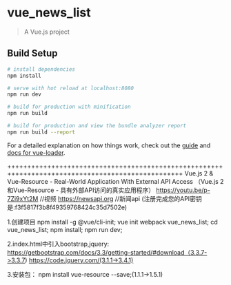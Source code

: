 # vue_news_list

> A Vue.js project

## Build Setup

``` bash
# install dependencies
npm install

# serve with hot reload at localhost:8080
npm run dev

# build for production with minification
npm run build

# build for production and view the bundle analyzer report
npm run build --report
```

For a detailed explanation on how things work, check out the [guide](http://vuejs-templates.github.io/webpack/) and [docs for vue-loader](http://vuejs.github.io/vue-loader).

++++++++++++++++++++++++++++++++++++++++++++++++++++++++++++++++++++++++++++++++++++++++++++++++++
                Vue.js 2 & Vue-Resource - Real-World Application With External API Access
                    （Vue.js 2和Vue-Resource - 具有外部API访问的真实应用程序）
https://youtu.be/p-7Zi9xYt2M  //视频
https://newsapi.org   //新闻api
(注册完成您的API密钥是:f3f5817f3b8f49359768424c35d7502e)

1.创建项目
    npm install -g @vue/cli-init;
    vue init webpack vue_news_list;
    cd vue_news_list; npm install;
    npm run dev;

2.index.html中引入bootstrap,jquery:
    https://getbootstrap.com/docs/3.3/getting-started/#download（3.3.7->3.3.7)
    https://code.jquery.com/(3.1.1->3.4.1)

3.安装包：
    npm install vue-resource --save;(1.1.1->1.5.1)



